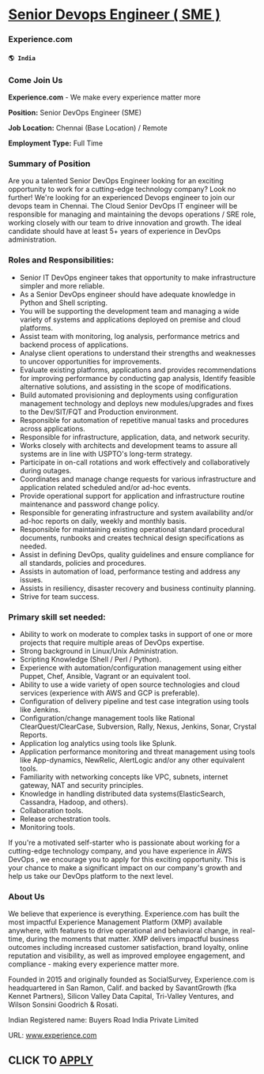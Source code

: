 # [Senior Devops Engineer ( SME )](https://www.remotewlb.com/apply/senior-devops-engineer-sme)  
### Experience.com  
#### `🌎 India`  

### Come Join Us

 **Experience.com** \- We make every experience matter more

 **Position:** Senior DevOps Engineer (SME)

**Job Location:** Chennai (Base Location) / Remote

 **Employment Type:** Full Time

### Summary of Position

Are you a talented Senior DevOps Engineer looking for an exciting opportunity to work for a cutting-edge technology company? Look no further! We're looking for an experienced Devops engineer to join our devops team in Chennai. The Cloud Senior DevOps IT engineer will be responsible for managing and maintaining the devops operations / SRE role, working closely with our team to drive innovation and growth. The ideal candidate should have at least 5+ years of experience in DevOps administration.

### Roles and Responsibilities:

  * Senior IT DevOps engineer takes that opportunity to make infrastructure simpler and more reliable. 
  * As a Senior DevOps engineer should have adequate knowledge in Python and Shell scripting.
  * You will be supporting the development team and managing a wide variety of systems and applications deployed on premise and cloud platforms. 
  * Assist team with monitoring, log analysis, performance metrics and backend process of applications. 
  * Analyse client operations to understand their strengths and weaknesses to uncover opportunities for improvements. 
  * Evaluate existing platforms, applications and provides recommendations for improving performance by conducting gap analysis, Identify feasible alternative solutions, and assisting in the scope of modifications. 
  * Build automated provisioning and deployments using configuration management technology and deploys new modules/upgrades and fixes to the Dev/SIT/FQT and Production environment.
  * Responsible for automation of repetitive manual tasks and procedures across applications.
  * Responsible for infrastructure, application, data, and network security.
  * Works closely with architects and development teams to assure all systems are in line with USPTO's long-term strategy.
  * Participate in on-call rotations and work effectively and collaboratively during outages.
  * Coordinates and manage change requests for various infrastructure and application related scheduled and/or ad-hoc events.
  * Provide operational support for application and infrastructure routine maintenance and password change policy.
  * Responsible for generating infrastructure and system availability and/or ad-hoc reports on daily, weekly and monthly basis.
  * Responsible for maintaining existing operational standard procedural documents, runbooks and creates technical design specifications as needed.
  * Assist in defining DevOps, quality guidelines and ensure compliance for all standards, policies and procedures.
  * Assists in automation of load, performance testing and address any issues.
  * Assists in resiliency, disaster recovery and business continuity planning.
  * Strive for team success.

### Primary skill set needed:

  * Ability to work on moderate to complex tasks in support of one or more projects that require multiple areas of DevOps expertise.
  * Strong background in Linux/Unix Administration.
  * Scripting Knowledge (Shell / Perl / Python).
  * Experience with automation/configuration management using either Puppet, Chef, Ansible, Vagrant or an equivalent tool.
  * Ability to use a wide variety of open source technologies and cloud services (experience with AWS and GCP is preferable).
  * Configuration of delivery pipeline and test case integration using tools like Jenkins.
  * Configuration/change management tools like Rational ClearQuest/ClearCase, Subversion, Rally, Nexus, Jenkins, Sonar, Crystal Reports.
  * Application log analytics using tools like Splunk.
  * Application performance monitoring and threat management using tools like App-dynamics, NewRelic, AlertLogic and/or any other equivalent tools.
  * Familiarity with networking concepts like VPC, subnets, internet gateway, NAT and security principles.
  * Knowledge in handling distributed data systems(ElasticSearch, Cassandra, Hadoop, and others).
  * Collaboration tools.
  * Release orchestration tools.
  * Monitoring tools.

If you're a motivated self-starter who is passionate about working for a cutting-edge technology company, and you have experience in AWS DevOps , we encourage you to apply for this exciting opportunity. This is your chance to make a significant impact on our company's growth and help us take our DevOps platform to the next level.

### About Us

We believe that experience is everything. Experience.com has built the most impactful Experience Management Platform (XMP) available anywhere, with features to drive operational and behavioral change, in real-time, during the moments that matter. XMP delivers impactful business outcomes including increased customer satisfaction, brand loyalty, online reputation and visibility, as well as improved employee engagement, and compliance - making every experience matter more.

Founded in 2015 and originally founded as SocialSurvey, Experience.com is headquartered in San Ramon, Calif. and backed by SavantGrowth (fka Kennet Partners), Silicon Valley Data Capital, Tri-Valley Ventures, and Wilson Sonsini Goodrich & Rosati.

Indian Registered name: Buyers Road India Private Limited

URL: www.experience.com

  
## CLICK TO [APPLY](https://www.remotewlb.com/apply/senior-devops-engineer-sme)

